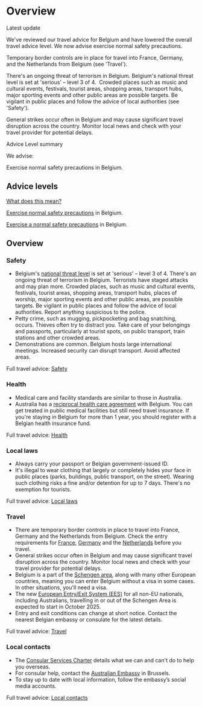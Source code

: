 # Overview

Latest update

We've reviewed our travel advice for Belgium and have lowered the overall travel advice level. We now advise exercise normal safety precautions.  
  
Temporary border controls are in place for travel into France, Germany, and the Netherlands from Belgium (see 'Travel').  
  
There's an ongoing threat of terrorism in Belgium. Belgium's national threat level is set at 'serious' – level 3 of 4.  Crowded places such as music and cultural events, festivals, tourist areas, shopping areas, transport hubs, major sporting events and other public areas are possible targets. Be vigilant in public places and follow the advice of local authorities (see 'Safety').     
  
General strikes occur often in Belgium and may cause significant travel disruption across the country. Monitor local news and check with your travel provider for potential delays.

Advice Level summary

We advise:

Exercise normal safety precautions in Belgium.

## Advice levels

[What does this mean?](/before-you-go/travel-advice-explained/)

[Exercise normal safety precautions](https://www.smartraveller.gov.au/consular-services/travel-advice-explained#level1) in Belgium.

[Exercise a normal safety precautions](https://www.smartraveller.gov.au/consular-services/travel-advice-explained#level1) in Belgium.

## Overview

### Safety

* Belgium's [national threat level](https://cuta.belgium.be/) is set at 'serious' – level 3 of 4. There's an ongoing threat of terrorism in Belgium. Terrorists have staged attacks and may plan more. Crowded places, such as music and cultural events, festivals, tourist areas, shopping areas, transport hubs, places of worship, major sporting events and other public areas, are possible targets. Be vigilant in public places and follow the advice of local authorities. Report anything suspicious to the police.
* Petty crime, such as mugging, pickpocketing and bag snatching, occurs. Thieves often try to distract you. Take care of your belongings and passports, particularly at tourist spots, on public transport, train stations and other crowded areas.
* Demonstrations are common. Belgium hosts large international meetings. Increased security can disrupt transport. Avoid affected areas.

Full travel advice: [Safety](#safety)

### Health

* Medical care and facility standards are similar to those in Australia.
* Australia has a [reciprocal health care agreement](https://www.servicesaustralia.gov.au/reciprocal-health-care-agreement-visiting-belgium?context=22481) with Belgium. You can get treated in public medical facilities but still need travel insurance. If you're staying in Belgium for more than 1 year, you should register with a Belgian health insurance fund.

Full travel advice: [Health](#health)

### Local laws

* Always carry your passport or Belgian government-issued ID.
* It's illegal to wear clothing that largely or completely hides your face in public places (parks, buildings, public transport, on the street). Wearing such clothing risks a fine and/or detention for up to 7 days. There's no exemption for tourists.

Full travel advice: [Local laws](#local-laws)

### Travel

* There are temporary border controls in place to travel into France, Germany and the Netherlands from Belgium. Check the entry requirements for [France](https://www.smartraveller.gov.au/destinations/europe/france), [Germany](https://www.smartraveller.gov.au/destinations/europe/germany) and the [Netherlands](/destinations/europe/netherlands "Netherlands") before you travel.
* General strikes occur often in Belgium and may cause significant travel disruption across the country. Monitor local news and check with your travel provider for potential delays.
* Belgium is a part of the [Schengen area](/before-you-go/the-basics/schengen "Visas and entry requirements in Europe and the Schengen Area"), along with many other European countries, meaning you can enter Belgium without a visa in some cases. In other situations, you'll need a visa.
* The new [European Entry/Exit System (EES)](https://travel-europe.europa.eu/ees_en) for all non-EU nationals, including Australians, travelling in or out of the Schengen Area is expected to start in October 2025.
* Entry and exit conditions can change at short notice. Contact the nearest Belgian embassy or consulate for the latest details.

Full travel advice: [Travel](#travel)

### Local contacts

* The [Consular Services Charter](/node/46) details what we can and can't do to help you overseas.
* For consular help, contact the [Australian Embassy](https://belgium.embassy.gov.au/) in Brussels.
* To stay up to date with local information, follow the embassy’s social media accounts.

Full travel advice: [Local contacts](#local-contacts)